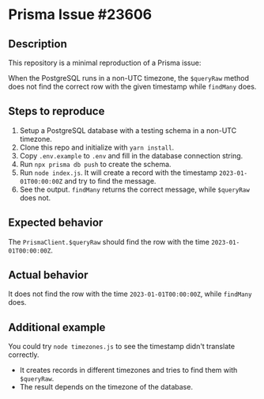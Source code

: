 # Prisma Issue #23606

## Description

This repository is a minimal reproduction of a Prisma issue:

When the PostgreSQL runs in a non-UTC timezone, the `$queryRaw` method does not find the correct row with the given timestamp while `findMany` does.

## Steps to reproduce

1. Setup a PostgreSQL database with a testing schema in a non-UTC timezone.
2. Clone this repo and initialize with `yarn install`.
3. Copy `.env.example` to `.env` and fill in the database connection string.
4. Run `npx prisma db push` to create the schema.
5. Run `node index.js`. It will create a record with the timestamp `2023-01-01T00:00:00Z` and try to find the message.
6. See the output. `findMany` returns the correct message, while `$queryRaw` does not.

## Expected behavior

The `PrismaClient.$queryRaw` should find the row with the time `2023-01-01T00:00:00Z`.

## Actual behavior

It does not find the row with the time `2023-01-01T00:00:00Z`, while `findMany` does.

## Additional example

You could try `node timezones.js` to see the timestamp didn't translate correctly.
- It creates records in different timezones and tries to find them with `$queryRaw`.
- The result depends on the timezone of the database.